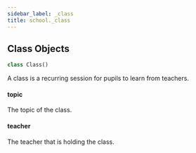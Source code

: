 ```yaml
---
sidebar_label: _class
title: school._class
---
```


## Class Objects

```python
class Class()
```

A class is a recurring session for pupils to learn from teachers.

#### topic

The topic of the class.

#### teacher

The teacher that is holding the class.

